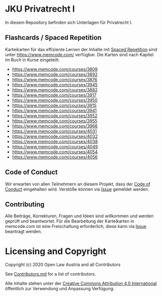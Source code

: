 # JKU Privatrecht I 

In diesem Repository befinden sich Unterlagen für Privatrecht I.

## Flashcards / Spaced Repetition
Karteikarten für das effiziente Lernen der Inhalte mit [Spaced Repetition](https://en.wikipedia.org/wiki/Spaced_repetition) sind unter https://www.memcode.com/ verfügbar. Die Karten sind nach Kapitel im Buch in Kurse eingeteilt: 

- https://www.memcode.com/courses/3809
- https://www.memcode.com/courses/3892
- https://www.memcode.com/courses/3876
- https://www.memcode.com/courses/3945
- https://www.memcode.com/courses/3882
- https://www.memcode.com/courses/3917
- https://www.memcode.com/courses/3950
- https://www.memcode.com/courses/3915
- https://www.memcode.com/courses/3941
- https://www.memcode.com/courses/3952
- https://www.memcode.com/courses/3955
- https://www.memcode.com/courses/3966
- https://www.memcode.com/courses/4031
- https://www.memcode.com/courses/4032
- https://www.memcode.com/courses/4038
- https://www.memcode.com/courses/4049
- https://www.memcode.com/courses/4054
- https://www.memcode.com/courses/4056

## Code of Conduct
Wir erwarten von allen Teilnehmern an diesem Projekt, dass der [Code of Conduct](./CODE_OF_CONDUCT) eingehalten wird. 
Verstöße können via [Issue](/../../issues/new?assignees=daniel-eder&labels=code+of+conduct&template=code-of-conduct-versto-.md&title=%5BCode+of+Conduct%5D+) gemeldet werden. 

## Contributing
Alle Beiträge, Korrekturen, Fragen und Ideen sind willkommen und werden geprüft und beantwortet.
Für die Bearbeitung der Karteikarten in memcode.com ist eine Freischaltung erforderlich, diese kann via [Issue](/../../issues/new?assignees=daniel-eder&labels=memcode&template=antrag--autorenzugriff-bei-memcode-com.md&title=%5BMemcode+Zugriff%5D+) beantragt werden.

# Licensing and Copyright
Copyright (c) 2020 Open Law Austria and all Contributors

See [Contributors.md](./Contributors.md) for a list of contributors.

Alle Inhalte stehen unter der [Creative Commons Attribution 4.0 International](./LICENSE) öffentlich zur Verwendung und Anpassung Verfügung. 
